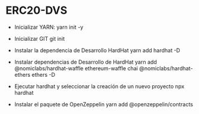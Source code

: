 # ERC20-DVS

- Inicializar YARN:
  yarn init -y

- Inicializar GIT
  git init

- Instalar la dependencia de Desarrollo HardHat
  yarn add hardhat -D

- Instalar dependencias de Desarrollo de HardHat
  yarn add @nomiclabs/hardhat-waffle ethereum-waffle chai @nomiclabs/hardhat-ethers ethers -D

- Ejecutar hardhat y seleccionar la creación de un nuevo proyecto
  npx hardhat

- Instalar el paquete de OpenZeppelin
  yarn add @openzeppelin/contracts
